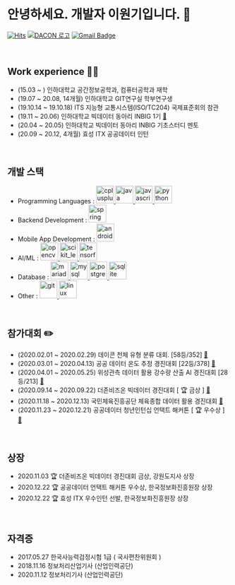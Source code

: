 # 안녕하세요. 개발자 이원기입니다. 👋

  [![Hits](https://hits.seeyoufarm.com/api/count/incr/badge.svg?url=https%3A%2F%2Fgithub.com%2FLeewongi0731&count_bg=%233D8AC8&title_bg=%23555555&icon=&icon_color=%23E7E7E7&title=Visit&edge_flat=false)](https://hits.seeyoufarm.com) [![DACON 로고](https://user-images.githubusercontent.com/48685242/102975677-c5e24d80-4543-11eb-8c38-c129f1ea2580.png)](https://dacon.io/myprofile/400467/home/) [![Gmail Badge](https://img.shields.io/badge/Gmail-d14836?style=flat-square&logo=Gmail&logoColor=white&link=mailto:wglee0732@gmail.com)](mailto:wglee0732@gmail.com) 

<br>

## Work experience 🏃‍♂️

  - (15.03 ~ ) 인하대학교 공간정보공학과, 컴퓨터공학과 재학
  - (19.07 ~ 20.08, 14개월) 인하대학교 GIT연구실 학부연구생
  - (19.10.14 ~ 19.10.18) ITS 지능형 교통시스템(ISO/TC204) 국제표준회의 참관
  - (19.11 ~ 20.06) 인하대학교 빅데이터 동아리 INBIG 1기 [🔗](https://inbig.github.io/)
  - (20.04 ~ 20.05) 인하대학교 빅데이터 동아리 INBIG 기초스터디 멘토
  - (20.09 ~ 20.12, 4개월) 효성 ITX 공공데이터 인턴

<br>

## 개발 스택

  - Programming Languages : <a href="https://www.w3schools.com/cpp/" target="_blank"> <img src="https://devicons.github.io/devicon/devicon.git/icons/cplusplus/cplusplus-original.svg" alt="cplusplus" width="40" height="40"/> </a> <a href="https://www.java.com" target="_blank"> <img src="https://devicons.github.io/devicon/devicon.git/icons/java/java-original-wordmark.svg" alt="java" width="40" height="40"/> </a> <a href="https://developer.mozilla.org/en-US/docs/Web/JavaScript" target="_blank"> <img src="https://devicons.github.io/devicon/devicon.git/icons/javascript/javascript-original.svg" alt="javascript" width="40" height="40"/> </a> <a href="https://www.python.org" target="_blank"> <img src="https://devicons.github.io/devicon/devicon.git/icons/python/python-original.svg" alt="python" width="40" height="40"/> </a>
  - Backend Development : <a href="https://spring.io/" target="_blank"> <img src="https://www.vectorlogo.zone/logos/springio/springio-icon.svg" alt="spring" width="40" height="40"/> </a>
  - Mobile App Development : <a href="https://developer.android.com" target="_blank"> <img src="https://devicons.github.io/devicon/devicon.git/icons/android/android-original-wordmark.svg" alt="android" width="40" height="40"/> </a>
  - AI/ML : <a href="https://opencv.org/" target="_blank"> <img src="https://www.vectorlogo.zone/logos/opencv/opencv-icon.svg" alt="opencv" width="40" height="40"/> </a> <a href="https://scikit-learn.org/" target="_blank"> <img src="https://upload.wikimedia.org/wikipedia/commons/0/05/Scikit_learn_logo_small.svg" alt="scikit_learn" width="40" height="40"/> </a> <a href="https://www.tensorflow.org" target="_blank"> <img src="https://www.vectorlogo.zone/logos/tensorflow/tensorflow-icon.svg" alt="tensorflow" width="40" height="40"/> </a>
  - Database : <a href="https://mariadb.org/" target="_blank"> <img src="https://www.vectorlogo.zone/logos/mariadb/mariadb-icon.svg" alt="mariadb" width="40" height="40"/> </a> <a href="https://www.mysql.com/" target="_blank"> <img src="https://devicons.github.io/devicon/devicon.git/icons/mysql/mysql-original-wordmark.svg" alt="mysql" width="40" height="40"/> </a> <a href="https://www.postgresql.org" target="_blank"> <img src="https://devicons.github.io/devicon/devicon.git/icons/postgresql/postgresql-original-wordmark.svg" alt="postgresql" width="40" height="40"/> </a> <a href="https://www.sqlite.org/" target="_blank"> <img src="https://www.vectorlogo.zone/logos/sqlite/sqlite-icon.svg" alt="sqlite" width="40" height="40"/> </a>
  - Other : <a href="https://git-scm.com/" target="_blank"> <img src="https://www.vectorlogo.zone/logos/git-scm/git-scm-icon.svg" alt="git" width="40" height="40"/> </a> <a href="https://www.linux.org/" target="_blank"> <img src="https://devicons.github.io/devicon/devicon.git/icons/linux/linux-original.svg" alt="linux" width="40" height="40"/> </a>

<br>

## 참가대회 ✏️

  - (2020.02.01 ~ 2020.02.29) 데이콘 천체 유형 분류 대회. [58등/352] [🔗](https://github.com/Leewongi0731/DACON_CelestialClassification)
  - (2020.03.01 ~ 2020.04.13) 공공 데이터 온도 추정 경진대회 [22등/378] [🔗](https://github.com/Leewongi0731/DACON_MeasuringTemperature)
  - (2020.04.01 ~ 2020.05.25) 위성관측 데이터 활용 강수량 산출 AI 경진대회 [28등/213] [🔗](https://github.com/Leewongi0731/DACON_PredictionPrecipitation)
  - (2020.09.14 ~ 2020.09.22) 더존비즈온 빅데이터 경진대회 [ 🏆 금상 ]  [🔗](https://github.com/Leewongi0731/BigdataCompetition)
  - (2020.11.18 ~ 2020.12.13) 국민체육진흥공단 체육종합 데이터 활용 경진대회 [🔗](https://github.com/Leewongi0731/DataCompetition_ExercisePharmacist)
  - (2020.11.23 ~ 2020.12.21) 공공데이터 청년인턴십 언택트 해커톤 [ 🏆 우수상 ] [🔗](https://github.com/Leewongi0731/PublicDataHackerton_SeeNear)

<br>

## 상장

  - 2020.11.03 🏆 더존비즈온 빅데이터 경진대회 금상, 강원도지사 상장
  - 2020.12.22 🏆 공공데이터 언택트 해커톤 우수상, 한국정보화진흥원장 상장
  - 2020.12.22 🏆 효성 ITX 우수인턴 선발, 한국정보화진흥원장 상장

<br>

## 자격증
  - 2017.05.27 한국사능력검정시험 1급 ( 국사편찬위원회 )
  - 2018.11.16 정보처리산업기사 (산업인력공단)
  - 2020.11.12 정보처리기사 (산업인력공단)